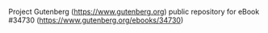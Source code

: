 Project Gutenberg (https://www.gutenberg.org) public repository for eBook #34730 (https://www.gutenberg.org/ebooks/34730)
